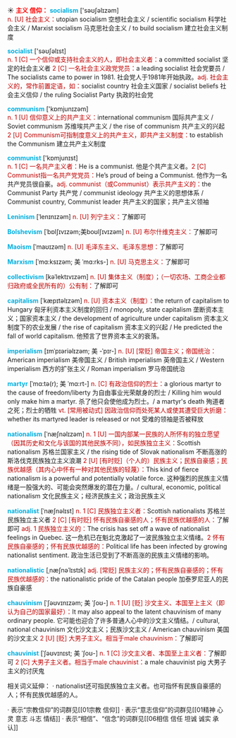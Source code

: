 ☀ <font color="red">**主义 信仰：**</font>
<font color="sky blue">**socialism**</font> ['səʊʃəlɪzəm]  
<font color="#c00000">n. [U] 社会主义：</font>utopian socialism 空想社会主义 / scientific socialism 科学社会主义 / Marxist socialism 马克思社会主义 / to build socialism 建立社会主义制度

<font color="sky blue">**socialist**</font> ['səʊʃəlɪst]  
<font color="#c00000">n. 1 [C] 一个信仰或支持社会主义的人，即社会主义者：</font>a committed socialist 坚定的社会主义者 <font color="#c00000">2 [C] 一名社会主义政党党员：</font>a leading socialist 社会党要员 / The socialists came to power in 1981. 社会党人于1981年开始执政。<font color="#c00000">adj. 社会主义的，常作前置定语，如：</font>socialist country 社会主义国家 / socialist beliefs 社会主义信仰 / the ruling Socialist Party 执政的社会党

<font color="sky blue">**communism**</font> ['kɒmjunɪzəm]  
<font color="#c00000">n. 1 [U] 信仰意义上的共产主义：</font>international communism 国际共产主义 / Soviet communism 苏维埃共产主义 / the rise of communism 共产主义的兴起 <font color="#c00000">2 [U] Communism可指制度意义上的共产主义，即共产主义制度：</font>to establish the Communism 建立共产主义制度

<font color="sky blue">**communist**</font> ['kɒmjunɪst]  
<font color="#c00000">n. 1 [C] 一名共产主义者：</font>He is a communist. 他是个共产主义者。<font color="#c00000">2 [C] Communist指一名共产党党员：</font>He’s proud of being a Communist. 他作为一名共产党员很自豪。<font color="#c00000">adj. communist（或Communist）表示共产主义的：</font>the Communist Party 共产党 / communist ideology 共产主义的思想体系 / Communist country, Communist leader 共产主义的国家；共产主义领袖
           
<font color="sky blue">**Leninism**</font> [ˈlenɪnɪzəm]
<font color="#c00000">n. [U] 列宁主义：</font>了解即可

<font color="sky blue">**Bolshevism**</font> [ˈbɒlʃɪvɪzəm;美boʊlʃɪvɪzəm]
<font color="#c00000">n. [U] 布尔什维克主义：</font>了解即可

<font color="sky blue">**Maoism**</font> [ˈmaʊɪzəm]
<font color="#c00000">n. [U] 毛泽东主义、毛泽东思想：</font>了解即可

<font color="sky blue">**Marxism**</font> [ˈmɑ:ksɪzəm; 美 ˈmɑ:rks-]
<font color="#c00000">n. [U] 马克思主义：</font>了解即可

<font color="sky blue">**collectivism**</font> [kəˈlektɪvɪzəm]
<font color="#c00000">n. [U] 集体主义（制度）；（一切农场、工商企业都归政府或全民所有的）公有制：</font>了解即可
           
<font color="sky blue">**capitalism**</font> [ˈkæpɪtəlɪzəm]
<font color="#c00000">n. [U] 资本主义（制度）：</font>the return of capitalism to Hungary 匈牙利资本主义制度的回归 / monopoly, state capitalism 垄断资本主义；国家资本主义 / the development of agriculture under capitalism 资本主义制度下的农业发展 / the rise of capitalism 资本主义的兴起 / He predicted the fall of world capitalism. 他预言了世界资本主义的衰落。
                      
<font color="sky blue">**imperialism**</font> [ɪmˈpɪəriəlɪzəm; 美 -ˈpɪr-]
<font color="#c00000">n. [U] [常贬] 帝国主义；帝国统治：</font>American imperialism 美帝国主义 / British imperialism 英帝国主义 / Western imperialism 西方的扩张主义 / Roman imperialism 罗马帝国统治

<font color="sky blue">**martyr**</font> [ˈmɑ:tə(r); 美 ˈmɑ:rt-]
<font color="#c00000">n. [C] 有政治信仰的烈士：</font>a glorious martyr to the cause of freedom/liberty 为自由事业光荣献身的烈士 / Killing him would only make him a martyr. 杀了他只会使他成为烈士。/ a martyr's death 殉道者之死；烈士的牺牲 <font color="#c00000">vt. [常用被动式] 因政治信仰而处死某人或使其遭受巨大折磨：</font>whether its martyred leader is released or not 受难的领袖是否被释放
           
<font color="sky blue">**nationalism**</font> [ˈnæʃnəlɪzəm]
<font color="#c00000">n. 1 [U] 一国内部某一民族的人所怀有的独立愿望（因其历史和文化与该国的其他民族不同），如民族独立主义：</font>Scottish nationalism 苏格兰国家主义 / the rising tide of Slovak nationalism 不断高涨的斯洛伐克民族独立主义浪潮 <font color="#c00000">2 [U] [有时贬]（个人的）民族主义；民族自豪感；民族优越感（其内心中怀有一种对其他民族的轻蔑）：</font>This kind of fierce nationalism is a powerful and potentially volatile force. 这种强烈的民族主义情绪是一股强大的、可能会突然爆发的潜在力量。/ cultural, economic, political nationalism 文化民族主义；经济民族主义；政治民族主义
          
<font color="sky blue">**nationalist**</font> [ˈnæʃnəlɪst]
<font color="#c00000">n. 1 [C] 民族独立主义者：</font>Scottish nationalists 苏格兰民族独立主义者 <font color="#c00000">2 [C] [有时贬] 怀有民族自豪感的人；怀有民族优越感的人：</font>了解即可 <font color="#c00000">adj. 1 民族独立主义的：</font>The crisis has set off a wave of nationalist feelings in Quebec. 这一危机已在魁北克激起了一波民族独立主义情绪。<font color="#c00000">2 怀有民族自豪感的；怀有民族优越感的：</font>Political life has been infected by growing nationalist sentiment. 政治生活已受到了不断高涨的民族主义情绪的影响。
           
<font color="sky blue">**nationalistic**</font> [ˌnæʃnəˈlɪstɪk]
<font color="#c00000">adj. [常贬] 民族主义的；怀有民族自豪感的；怀有民族优越感的：</font>the nationalistic pride of the Catalan people 加泰罗尼亚人的民族自豪感          

<font color="sky blue">**chauvinism**</font> [ˈʃəʊvɪnɪzəm; 美 ˈʃoʊ-]
<font color="#c00000">n. 1 [U] [贬] 沙文主义、本国至上主义（即认为自己的国家最好）：</font>It may also appeal to the latent chauvinism of many ordinary people. 它可能也迎合了许多普通人心中的沙文主义情结。/ cultural, national chauvinism 文化沙文主义；民族沙文主义 / American chauvinism 美国的沙文主义 <font color="#c00000">2 [U] [贬] 大男子主义。相当于male chauvinism：</font>了解即可

<font color="sky blue">**chauvinist**</font> [ˈʃəʊvɪnɪst; 美 ˈʃoʊ-]
<font color="#c00000">n. 1 [C] 沙文主义者、本国至上主义者：</font>了解即可 <font color="#c00000">2 [C] 大男子主义者。相当于male chauvinist：</font>a male chauvinist pig 大男子主义的讨厌鬼

相关词义延伸：
· nationalist还可指民族独立主义者。也可指怀有民族自豪感的人；怀有民族优越感的人。

· 表示“宗教信仰”的词群见[[01宗教 信仰]]
· 表示“意志信仰”的词群见[[01精神 心灵 意志 斗志 情结]]
· 表示“相信”、“信念”的词群见[[06相信 信任 坦诚 诚实 承认]]
